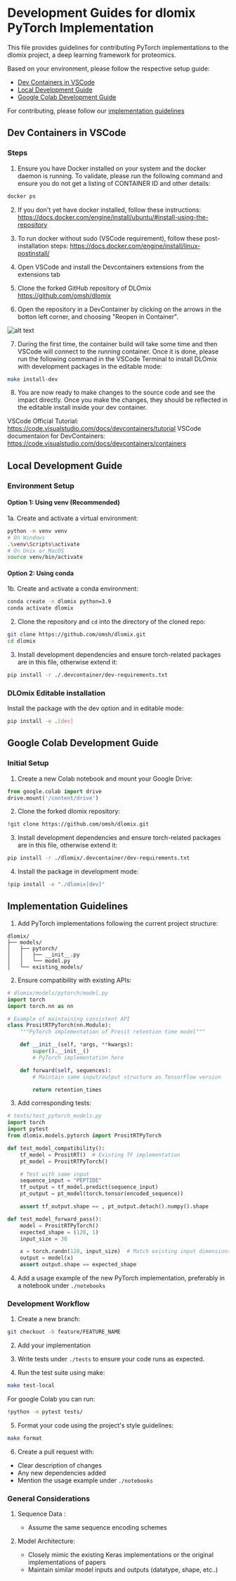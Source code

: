 # Development Guides for dlomix PyTorch Implementation

This file provides guidelines for contributing PyTorch implementations to the dlomix project, a deep learning framework for proteomics. 

Based on your environment, please follow the respective setup guide:

- [Dev Containers in VSCode](#dev-containers-in-vscode)
- [Local Development Guide](#local-development-guide)
- [Google Colab Development Guide](#google-colab-development-guide)

For contributing, please follow our [implementation guidelines](#implementation-guidelines)


## Dev Containers in VSCode

### Steps

1. Ensure you have Docker installed on your system and the docker daemon is running. To validate, please run the following command and ensure you do not get a listing of CONTAINER ID and other details:
```bash
docker ps
```
2. If you don't yet have docker installed, follow these instructions: https://docs.docker.com/engine/install/ubuntu/#install-using-the-repository

3. To run docker without sudo (VSCode requirement), follow these post-installation steps: https://docs.docker.com/engine/install/linux-postinstall/

4. Open VSCode and install the Devcontainers extensions from the extensions tab

5. Clone the forked GitHub repository of DLOmix https://github.com/omsh/dlomix

6. Open the repository in a DevContainer by clicking on the arrows in the botton left corner, and choosing "Reopen in Container".

![alt text](vscode-screenshot.png)

7. During the first time, the container build will take some time and then VSCode will connect to the running container. Once it is done, please run the following command in the VSCode Terminal to install DLOmix with development packages in the editable mode:

```bash
make install-dev
```
8. You are now ready to make changes to the source code and see the impact directly. Once you make the changes, they should be reflected in the editable install inside your dev container.

VSCode Official Tutorial: https://code.visualstudio.com/docs/devcontainers/tutorial
VSCode documentaion for DevContainers: https://code.visualstudio.com/docs/devcontainers/containers


## Local Development Guide

### Environment Setup

#### Option 1: Using venv (Recommended)

1a. Create and activate a virtual environment:
```bash
python -m venv venv
# On Windows
.\venv\Scripts\activate
# On Unix or MacOS
source venv/bin/activate
```

#### Option 2: Using conda

1b. Create and activate a conda environment:
```bash
conda create -n dlomix python=3.9
conda activate dlomix
```

2. Clone the repository and `cd` into the directory of the cloned repo:
```bash
git clone https://github.com/omsh/dlomix.git
cd dlomix
```

3. Install development dependencies and ensure torch-related packages are in this file, otherwise extend it:
```bash
pip install -r ./.devcontainer/dev-requirements.txt
```

### DLOmix Editable installation

Install the package with the dev option and in editable mode:
```bash
pip install -e .[dev]
```


## Google Colab Development Guide

### Initial Setup

1. Create a new Colab notebook and mount your Google Drive:
```python
from google.colab import drive
drive.mount('/content/drive')
```

2. Clone the forked dlomix repository:
```bash
!git clone https://github.com/omsh/dlomix.git
```

3. Install development dependencies and ensure torch-related packages are in this file, otherwise extend it:
```bash
pip install -r ./dlomix/.devcontainer/dev-requirements.txt
```

4. Install the package in development mode:
```bash
!pip install -e "./dlomix[dev]"
```


## Implementation Guidelines

1. Add PyTorch implementations following the current project structure:
```
dlomix/
├── models/
│   ├── pytorch/
│   │   ├── __init__.py
│   │   └── model.py
│   └── existing_models/
```

2. Ensure compatibility with existing APIs:
```python
# dlomix/models/pytorch/model.py
import torch
import torch.nn as nn

# Example of maintaining consistent API
class PrositRTPyTorch(nn.Module):
    """PyTorch implementation of Prosit retention time model"""

    def __init__(self, *args, **kwargs):
        super().__init__()
        # PyTorch implementation here

    def forward(self, sequences):
        # Maintain same input/output structure as TensorFlow version

        return retention_times
```

3. Add corresponding tests:
```python
# tests/test_pytorch_models.py
import torch
import pytest
from dlomix.models.pytorch import PrositRTPyTorch

def test_model_compatibility():
    tf_model = PrositRT()  # Existing TF implementation
    pt_model = PrositRTPyTorch()

    # Test with same input
    sequence_input = "PEPTIDE"
    tf_output = tf_model.predict(sequence_input)
    pt_output = pt_model(torch.tensor(encoded_sequence))

    assert tf_output.shape == , pt_output.detach().numpy().shape

def test_model_forward_pass():
    model = PrositRTPyTorch()
    expected_shape = (128, 1)
    input_size = 30

    x = torch.randn(128, input_size)  # Match existing input dimensions
    output = model(x)
    assert output.shape == expected_shape
```

4. Add a usage example of the new PyTorch implementation, preferably in a notebook under `./notebooks`


### Development Workflow

1. Create a new branch:
```bash
git checkout -b feature/FEATURE_NAME
```

2. Add your implementation

3. Write tests under `./tests` to ensure your code runs as expected.

4. Run the test suite using make:
```bash
make test-local
```

For google Colab you can run:
```bash
!python -m pytest tests/
```

5. Format your code using the project's style guidelines:
```bash
make format
```

6. Create a pull request with:
- Clear description of changes
- Any new dependencies added
- Mention the usage example under `./notebooks`


### General Considerations

1. Sequence Data :
   - Assume the same sequence encoding schemes

2. Model Architecture:
   - Closely mimic the existing Keras implementations or the original implementations of papers
   - Maintain similar model inputs and outputs (datatype, shape, etc..)
